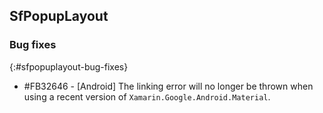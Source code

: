 ## SfPopupLayout

### Bug fixes
{:#sfpopuplayout-bug-fixes}

* \#FB32646 - [Android] The linking error will no longer be thrown when using a recent version of `Xamarin.Google.Android.Material`.